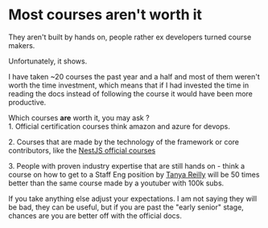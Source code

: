 # Most courses aren't worth it

They aren't built by hands on, people rather ex developers turned course makers.

Unfortunately, it shows.

I have taken \~20 courses the past year and a half and most of them weren't worth the time investment, which means that if I had invested the time in reading the docs instead of following the course it would have been more productive.

Which courses **are** worth it, you may ask ?\
1\. Official certification courses think amazon and azure for devops.

2\. Courses that are made by the technology of the framework or core contributors, like the [NestJS official courses](https://courses.nestjs.com/)

3\. People with proven industry expertise that are still hands on - think a course on how to get to a Staff Eng position by [Tanya Reilly](https://twitter.com/whereistanya) will be 50 times better than the same course made by a youtuber with 100k subs.

If you take anything else adjust your expectations. I am not saying they will be bad, they can be useful, but if you are past the "early senior" stage, chances are you are better off with the official docs.

